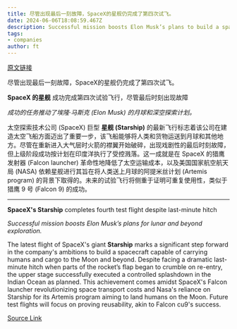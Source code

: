 ```yaml
---
title: 尽管出现最后一刻故障，SpaceX的星舰仍完成了第四次试飞。
date: 2024-06-06T18:08:59.467Z
description: Successful mission boosts Elon Musk’s plans to build a spacecraft able to take humans to Moon and beyond
tags: 
- companies
author: ft
---
```


[原文链接](https://ft.com/content/99adba00-bcfd-4b3a-9f5e-91d9b54c4de8)

尽管出现最后一刻故障，SpaceX的星舰仍完成了第四次试飞。

**SpaceX 的星舰** 成功完成第四次试验飞行，尽管最后时刻出现故障


*成功的任务推动了埃隆·马斯克 (Elon Musk) 的月球和深空探索计划。*

太空探索技术公司 (SpaceX) 巨型 **星舰 (Starship)** 的最新飞行标志着该公司在建造太空飞船方面迈出了重要一步，该飞船能够将人类和货物运送到月球和其他地方。尽管在重新进入大气层时火箭的襟翼开始破碎，出现戏剧性的最后时刻故障，但上级阶段成功按计划在印度洋执行了受控溅落。这一成就是在 SpaceX 的猎鹰发射器 (Falcon launcher) 革命性地降低了太空运输成本，以及美国国家航空航天局 (NASA) 依赖星舰进行其旨在将人类送上月球的阿提米丝计划 (Artemis program) 的背景下取得的。未来的试验飞行将侧重于证明可重复使用性，类似于猎鹰 9 号 (Falcon 9) 的成功。

---

 **SpaceX's Starship** completes fourth test flight despite last-minute hitch  

*Successful mission boosts Elon Musk’s plans for lunar and beyond exploration.*

The latest flight of SpaceX's giant **Starship** marks a significant step forward in the company's ambitions to build a spacecraft capable of carrying humans and cargo to the Moon and beyond. Despite facing a dramatic last-minute hitch when parts of the rocket’s flap began to crumble on re-entry, the upper stage successfully executed a controlled splashdown in the Indian
Ocean as planned. This achievement comes amidst SpaceX's Falcon launcher revolutionizing space transport costs and Nasa's reliance on Starship for its Artemis program aiming to land humans on the Moon. Future test flights will focus on proving reusability, akin to Falcon cu9's success.

[Source Link](https://ft.com/content/99adba00-bcfd-4b3a-9f5e-91d9b54c4de8)

